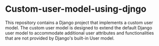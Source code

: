 # Custom-user-model-using-djngo
This repository contains a Django project that implements a custom user model. The custom user model is designed to extend the default Django user model to accommodate additional user attributes and functionalities that are not provided by Django's built-in User model.
